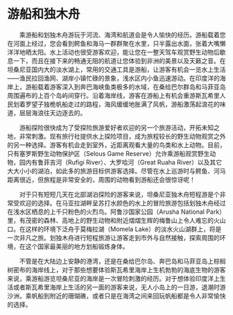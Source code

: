 # 游船和独木舟
　　乘游船和划独木舟游玩于河流、海湾和航道会是令人愉快的经历。游船载着您在河面上经过，您会看到鳄鱼和海马一群群聚在水里，只半露出水面，张着大嘴懒洋洋地晒太阳。水上活动也很受游客欢迎，能让您在一整天驾车观赏野生动物后歇息一下，而且在接下来的畅通无阻的航道让您体验到非洲的美景以及天籁之音。在坦桑尼亚国内大的淡水湖上，常用的交通工具是游船，让游客有机会一览水上生活——渔民拉回渔网、湖岸小镇忙碌的景象，浅水区内小鱼迅速游动。在印度洋的海岸上，游船载着游客深入到奔巴海峡鱼类极多的水域，在桑给巴尔群岛和马菲亚岛周围遍布的上百个岛屿间穿行。沿着海岸线，游客在游船上有机会重游斯瓦希里人民划着罗望子独桅帆船走过的路程，海风缓缓地胀满了风帆，游船激荡起浪花的味道，层层海浪往天边逐去的。

　　游船探险很快成为了受探险旅游爱好者欢迎的另一个旅游活动，开拓未知之地，非常刺激。现有旅行社提供水上探险项目，成为旅程较长的野生动物观赏之外的另一种选择。游客有机会走到室外，近距离观看大量的鸟类和水上动物。目前，只有塞罗斯野生动物保护区（Selous Game Reserve）允许乘游船观赏野生动物，园内有鲁菲吉河（Rufigi River）、大罗哈河（Great Ruaha River）以及其它大大小小的湖泊，如此多的旅游目标供游客选择。尽管在水上巡游时与鳄鱼、河马距离很近，但旅程是非常安全的，周围的动物看到游船还会很惊讶呢！

　　对于只有短短几天在北部湖泊探险的游客来说，坦桑尼亚独木舟短程游是个非常受欢迎的选择。在马亚拉湖畔呈苏打水颜色的水上的冒险旅游包括划独木舟经过在浅水区栖息的上千只粉色的火烈鸟。阿鲁沙国家公园（Arusha National Park）里，有茂密的森林、高地上的野生动物和附近熠熠生辉的梅鲁山上令人难忘的火山口。在这样的环境下泛舟于莫梅拉湖（Momela Lake）的淡水火山湖群上，将是一次非凡之旅。划独木舟进行短程旅游让游客走到市外与自然接触，探索周围的环境，在这个国家最美丽的地方划船锻炼身体。

　　不管是在大陆边上安静的港湾，还是在桑给巴尔岛、奔巴岛和马菲亚岛上棕榈树密布的海岸线上，对于那些想要体验斯瓦希里海岸上生机勃勃的海底生物的游客来说，乘游船游览坦桑尼亚的海岸是一次冒险刺激的经历。对于想体验印度洋上生活或者斯瓦希里海岸上生活的另一面的游客来说，无人小岛上的一日游，退潮时游沙洲，乘帆船到附近的珊瑚礁，或者只是在海湾之间来回玩帆船都是令人非常愉快的选择。